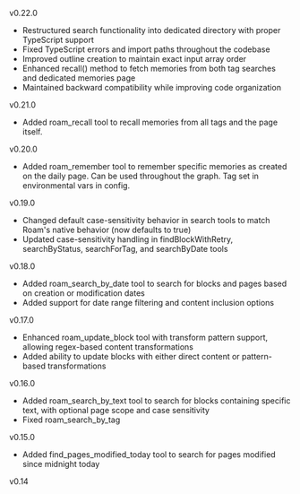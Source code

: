 v0.22.0

- Restructured search functionality into dedicated directory with proper TypeScript support
- Fixed TypeScript errors and import paths throughout the codebase
- Improved outline creation to maintain exact input array order
- Enhanced recall() method to fetch memories from both tag searches and dedicated memories page
- Maintained backward compatibility while improving code organization

v0.21.0

- Added roam_recall tool to recall memories from all tags and the page itself.

v0.20.0

- Added roam_remember tool to remember specific memories as created on the daily page. Can be used throughout the graph. Tag set in environmental vars in config.

v0.19.0

- Changed default case-sensitivity behavior in search tools to match Roam's native behavior (now defaults to true)
- Updated case-sensitivity handling in findBlockWithRetry, searchByStatus, searchForTag, and searchByDate tools

v0.18.0

- Added roam_search_by_date tool to search for blocks and pages based on creation or modification dates
- Added support for date range filtering and content inclusion options

v0.17.0

- Enhanced roam_update_block tool with transform pattern support, allowing regex-based content transformations
- Added ability to update blocks with either direct content or pattern-based transformations

v0.16.0

- Added roam_search_by_text tool to search for blocks containing specific text, with optional page scope and case sensitivity
- Fixed roam_search_by_tag

v0.15.0

- Added find_pages_modified_today tool to search for pages modified since midnight today

v0.14
